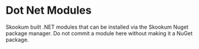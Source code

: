 # Dot Net Modules

Skookum built .NET modules that can be installed via the Skookum Nuget package manager.  Do not commit a module here without making it a NuGet package.